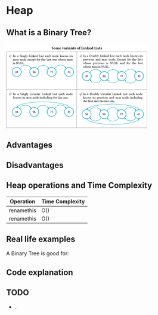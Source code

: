 # Heap
## What is a Binary Tree?

<img src="../images/linked_lists_variants.jpg" width="75%" />

## Advantages


## Disadvantages


## Heap operations and Time Complexity
| Operation    | Time Complexity |
| ------------ | --------------- |
| renamethis   | O()            |
| renamethis   | O()            |

## Real life examples
A Binary Tree is good for:

## Code explanation

## TODO
- .
